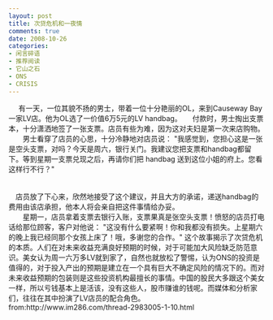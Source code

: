 ```yaml
---
layout: post
title: 次贷危机和一夜情
comments: true
date: 2008-10-26
categories:
- 闲言碎语
- 推荐阅读
- 它山之石
- ONS
- CRISIS
---
```


<p>     有一天，一位其貌不扬的男士，带着一位十分艳丽的OL，来到Causeway Bay一家LV店。他为OL选了一价值6万5元的LV handbag。　　付款时，男士掏出支票本，十分潇洒地签了一张支票。店员有些为难，因为这对夫妇是第一次来店购物。<br />　　男士看穿了店员的心思，十分冷静地对店员说： "我感觉到，您担心这是一张是空头支票，对吗？今天是周六，银行关门。我建议您把支票和handbag都留下。等到星期一支票兑现之后，再请你们把 handbag 送到这位小姐的府上。您看这样行不行？"<br />　</p>
<p><!--more--></p>
<p>　店员放了下心来，欣然地接受了这个建议，并且大方的承诺，递送handbag的费用由该店承担，他本人将会亲自把这件事情给办妥。<br />　　星期一，店员拿着支票去银行入账，支票果真是张空头支票！愤怒的店员打电话给那位顾客，客户对他说： "这没有什么要紧啊！你和我都没有损失。上星期六的晚上我已经同那个女孩上床了！哦，多谢您的合作。" 这个故事揭示了次贷危机的本质。人们在对未来收益充满良好预期的时候，对于可能加大风险缺乏防范意识。美女认为周一六万多LV就到家了，自然也就放松了警惕，认为ONS的投资是值得的，对于投入产出的预期是建立在一个具有巨大不确定风险的情况下的。而对未来收益预期的包装则是这些投资机构最擅长的事情。中国的股民大多跟这个美女一样，所以亏钱基本上是活该，没有这些人，股市赚谁的钱呢。而媒体和分析家们，往往在其中扮演了LV店员的配合角色。from:http://www.im286.com/thread-2983005-1-10.html</p>				
